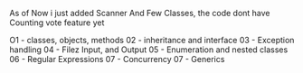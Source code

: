 As of Now i just added Scanner And Few Classes, the code dont have Counting vote feature yet

O1 - classes, objects, methods
02 - inheritance and interface
03 - Exception handling
04 - Filez Input, and Output
05 - Enumeration and nested classes
06 - Regular Expressions
07 - Concurrency 
07 - Generics